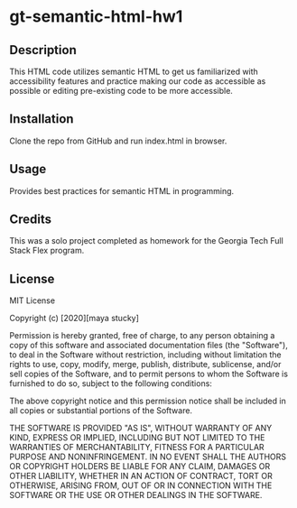 # gt-semantic-html-hw1

## Description

This HTML code utilizes semantic HTML to get us familiarized with accessibility features and practice making our code as accessible as possible or editing pre-existing code to be more accessible.

## Installation

Clone the repo from GitHub and run index.html in browser.

## Usage

Provides best practices for semantic HTML in programming.

## Credits

This was a solo project completed as homework for the Georgia Tech Full Stack Flex program.

## License

MIT License

Copyright (c) [2020][maya stucky]

Permission is hereby granted, free of charge, to any person obtaining a copy
of this software and associated documentation files (the "Software"), to deal
in the Software without restriction, including without limitation the rights
to use, copy, modify, merge, publish, distribute, sublicense, and/or sell
copies of the Software, and to permit persons to whom the Software is
furnished to do so, subject to the following conditions:

The above copyright notice and this permission notice shall be included in all
copies or substantial portions of the Software.

THE SOFTWARE IS PROVIDED "AS IS", WITHOUT WARRANTY OF ANY KIND, EXPRESS OR
IMPLIED, INCLUDING BUT NOT LIMITED TO THE WARRANTIES OF MERCHANTABILITY,
FITNESS FOR A PARTICULAR PURPOSE AND NONINFRINGEMENT. IN NO EVENT SHALL THE
AUTHORS OR COPYRIGHT HOLDERS BE LIABLE FOR ANY CLAIM, DAMAGES OR OTHER
LIABILITY, WHETHER IN AN ACTION OF CONTRACT, TORT OR OTHERWISE, ARISING FROM,
OUT OF OR IN CONNECTION WITH THE SOFTWARE OR THE USE OR OTHER DEALINGS IN THE
SOFTWARE.
